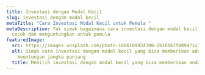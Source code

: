 ```yaml
---
title: Investasi dengan Modal Kecil
slug: investasi dengan modal kecil
metaTitle: "Cara Investasi Modal Kecil untuk Pemula "
metaDescription: Yuk simak bagaimana cara investasi dengan modal kecil yang
  cocok dan menguntungkan untuk pemula
featuredImage:
  src: https://images.unsplash.com/photo-1606189934390-2b10bb7f8094?ixlib=rb-1.2.1&ixid=MnwxMjA3fDB8MHxwaG90by1wYWdlfHx8fGVufDB8fHx8&auto=format&fit=crop&w=870&q=80
  alt: Simak cara investasi dengan modal kecil yang bisa memberikan adana
    keuntungan jangka panjang
  title: Memilih investasi dengan modal kecil yang bisa memberikan anda keuntungan
---
```

